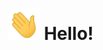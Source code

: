 <img src="https://raw.githubusercontent.com/namandixit/namandixit/master/wave.gif" height="50" width="50"> Hello!
=======================================================================================================
